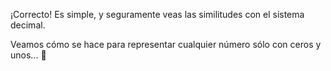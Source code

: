 ¡Correcto! Es simple, y seguramente veas las similitudes con el sistema decimal.

Veamos cómo se hace para representar cualquier número sólo con ceros y unos... :raised_hands: